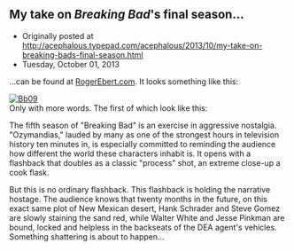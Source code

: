 ## My take on <em>Breaking Bad</em>'s final season...

 * Originally posted at http://acephalous.typepad.com/acephalous/2013/10/my-take-on-breaking-bads-final-season.html
 * Tuesday, October 01, 2013



...can be found at [RogerEbert.com](http://www.rogerebert.com/balder-and-dash/the-cinematography-of-breaking-bad-season-5-part-2). It looks something like this:

[![Bb09](http://acephalous.typepad.com/.a/6a00d8341c2df453ef019affb656ee970b-500wi "Bb09")](http://acephalous.typepad.com/.a/6a00d8341c2df453ef019affb656ee970b-popup)  
Only with more words. The first of which look like this:

The fifth season of "Breaking Bad" is an exercise in 
aggressive  nostalgia. "Ozymandias," lauded by many as one of the 
strongest hours in  television history ten minutes in, is especially 
committed to reminding  the audience how different the world these 
characters inhabit is. It  opens with a flashback that doubles as a 
classic "process" shot, an  extreme close-up a cook flask.

But  this is no ordinary flashback. This flashback is holding the 
narrative  hostage. The audience knows that twenty months in the future,
 on this  exact same plot of New Mexican desert, Hank Schrader and Steve
 Gomez are  slowly staining the sand red, while Walter White and Jesse 
Pinkman are  bound, locked and helpless in the backseats of the DEA 
agent's vehicles.  Something shattering is about to happen...
		
